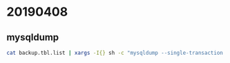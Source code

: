 # 20190408

## mysqldump

```sh
cat backup.tbl.list | xargs -I{} sh -c "mysqldump --single-transaction -uroot [db_name] {} > {}.dump"
```